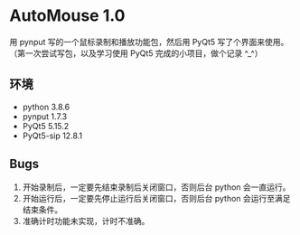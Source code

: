 # AutoMouse 1.0

用 pynput 写的一个鼠标录制和播放功能包，然后用 PyQt5 写了个界面来使用。（第一次尝试写包，以及学习使用 PyQt5 完成的小项目，做个记录 ^_^）

## 环境

- python 3.8.6
- pynput 1.7.3
- PyQt5 5.15.2
- PyQt5-sip 12.8.1

## Bugs

1. 开始录制后，一定要先结束录制后关闭窗口，否则后台 python 会一直运行。
2. 开始运行后，一定要先停止运行后关闭窗口，否则后台 python 会运行至满足结束条件。
3. 准确计时功能未实现，计时不准确。



